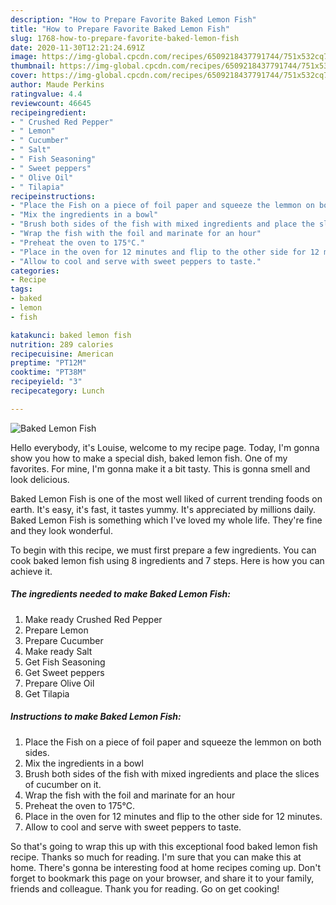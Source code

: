 ```yaml
---
description: "How to Prepare Favorite Baked Lemon Fish"
title: "How to Prepare Favorite Baked Lemon Fish"
slug: 1768-how-to-prepare-favorite-baked-lemon-fish
date: 2020-11-30T12:21:24.691Z
image: https://img-global.cpcdn.com/recipes/6509218437791744/751x532cq70/baked-lemon-fish-recipe-main-photo.jpg
thumbnail: https://img-global.cpcdn.com/recipes/6509218437791744/751x532cq70/baked-lemon-fish-recipe-main-photo.jpg
cover: https://img-global.cpcdn.com/recipes/6509218437791744/751x532cq70/baked-lemon-fish-recipe-main-photo.jpg
author: Maude Perkins
ratingvalue: 4.4
reviewcount: 46645
recipeingredient:
- " Crushed Red Pepper"
- " Lemon"
- " Cucumber"
- " Salt"
- " Fish Seasoning"
- " Sweet peppers"
- " Olive Oil"
- " Tilapia"
recipeinstructions:
- "Place the Fish on a piece of foil paper and squeeze the lemmon on both sides."
- "Mix the ingredients in a bowl"
- "Brush both sides of the fish with mixed ingredients and place the slices of cucumber on it."
- "Wrap the fish with the foil and marinate for an hour"
- "Preheat the oven to 175°C."
- "Place in the oven for 12 minutes and flip to the other side for 12 minutes."
- "Allow to cool and serve with sweet peppers to taste."
categories:
- Recipe
tags:
- baked
- lemon
- fish

katakunci: baked lemon fish 
nutrition: 289 calories
recipecuisine: American
preptime: "PT12M"
cooktime: "PT38M"
recipeyield: "3"
recipecategory: Lunch

---
```



![Baked Lemon Fish](https://img-global.cpcdn.com/recipes/6509218437791744/751x532cq70/baked-lemon-fish-recipe-main-photo.jpg)

Hello everybody, it's Louise, welcome to my recipe page. Today, I'm gonna show you how to make a special dish, baked lemon fish. One of my favorites. For mine, I'm gonna make it a bit tasty. This is gonna smell and look delicious.



Baked Lemon Fish is one of the most well liked of current trending foods on earth. It's easy, it's fast, it tastes yummy. It's appreciated by millions daily. Baked Lemon Fish is something which I've loved my whole life. They're fine and they look wonderful.


To begin with this recipe, we must first prepare a few ingredients. You can cook baked lemon fish using 8 ingredients and 7 steps. Here is how you can achieve it.

<!--inarticleads1-->

##### The ingredients needed to make Baked Lemon Fish:

1. Make ready  Crushed Red Pepper
1. Prepare  Lemon
1. Prepare  Cucumber
1. Make ready  Salt
1. Get  Fish Seasoning
1. Get  Sweet peppers
1. Prepare  Olive Oil
1. Get  Tilapia




<!--inarticleads2-->

##### Instructions to make Baked Lemon Fish:

1. Place the Fish on a piece of foil paper and squeeze the lemmon on both sides.
1. Mix the ingredients in a bowl
1. Brush both sides of the fish with mixed ingredients and place the slices of cucumber on it.
1. Wrap the fish with the foil and marinate for an hour
1. Preheat the oven to 175°C.
1. Place in the oven for 12 minutes and flip to the other side for 12 minutes.
1. Allow to cool and serve with sweet peppers to taste.




So that's going to wrap this up with this exceptional food baked lemon fish recipe. Thanks so much for reading. I'm sure that you can make this at home. There's gonna be interesting food at home recipes coming up. Don't forget to bookmark this page on your browser, and share it to your family, friends and colleague. Thank you for reading. Go on get cooking!
